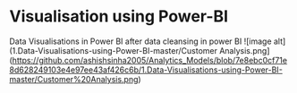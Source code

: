 # Visualisation using Power-BI
Data Visualisations in Power BI after data cleansing in power BI
![image alt](1.Data-Visualisations-using-Power-BI-master/Customer Analysis.png](https://github.com/ashishsinha2005/Analytics_Models/blob/7e8ebc0cf71e8d628249103e4e97ee43af426c6b/1.Data-Visualisations-using-Power-BI-master/Customer%20Analysis.png)











